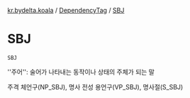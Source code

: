 [kr.bydelta.koala](../index.md) / [DependencyTag](index.md) / [SBJ](./-s-b-j.md)

# SBJ

`SBJ`

''주어'': 술어가 나타내는 동작이나 상태의 주체가 되는 말

주격 체언구(NP_SBJ), 명사 전성 용언구(VP_SBJ), 명사절(S_SBJ)

